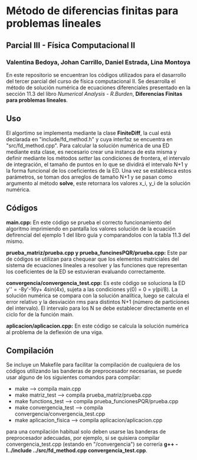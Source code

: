 # Método de diferencias finitas para problemas lineales
## Parcial III - Física Computacional II
### Valentina Bedoya, Johan Carrillo, Daniel Estrada, Lina Montoya

En este repositorio se encuentran los códigos utilizados para el dasarrollo del tercer parcial del curso de física computacional II. Se desarrolla el método de solución numérica de ecuaciones diferenciales presentado en la sección 11.3 del libro *Numerical Analysis - R.Burden*, **Diferencias Finitas para problemas lineales**.

## Uso
El algortimo se implementa mediante la clase **FiniteDiff**, la cual está declarada en "include/fd_method.h" y cuya interfaz se encuentra en "src/fd_method.cpp". Para calcular la solución numérica de una ED mediante esta clase, es necesario crear una instanca de esta misma y definir mediante los métodos *setter* las condiciones de frontera, el intervalo de integración, el tamaño de puntos en lo que se dividirá el intervalo N+1 y la forma funcional de los coeficientes de la ED. Una vez se establesca estos parámetros, se toman dos arreglos de tamaño N+1 y se pasan como argumento al método **solve**, este retornara los valores x_i, y_i de la solución numérica.

## Códigos

**main.cpp:** En este código se prueba el correcto funcionamiento del algoritmo imprimiendo en pantalla los valores solución de la ecuación defirencial del ejemplo 1 del libro guía y comparandolos con la tabla 11.3 del mismo. 

**prueba_matriz/prueba.cpp y prueba_funcinesPQR/prueba.cpp:** Este par de códigos se utilizan para chequear que los elementos matriciales del sistema de ecuaciones lineales a resolver y las funciones que representan los coeficientes de la ED se estuvieran evaluando correctamente.

**convergencia/convergencia_test.cpp:** Es este código se soluciona la ED y'' = -8y'-16y+ 4sin(4x), sujeta a las condiciones y(0) = 0 = y(pi/8). La solución numérica se compara con la solución analítica, luego se calcula el error relativo y la desviación rms para distintos N+1 (número de particiones del intervalo). El intervalo para los N se debe establecer directamente en el ciclo for de la función main. 

**aplicacion/aplicacion.cpp:** En este código se calcula la solución numérica al problema de la deflexión de una viga. 

## Compilación
Se incluye un Makefile para facilitar la compilación de cualquiera de los códigos utilizando las banderas de preprocesador necesarias, se puede usar alguno de los siguientes comandos para compilar:

- make --> compila main.cpp
- make matriz_test --> compila prueba_matriz/prueba.cpp
- make functions_test --> compila prueba_funcionesPQR/prueba.cpp
- make convergencia_test --> compila convergencia/convergencia_test.cpp
- make aplicacion_fisica --> compila aplicacion/aplicacion.cpp

para una compilación habitual solo deben usarse las banderas de preprocesador adecuadas, por ejemplo, si se quisiera compilar convergencia_test.cpp (estando en "/convergencia") se correría **g++ -I../include ../src/fd_method.cpp convergencia_test.cpp**.





